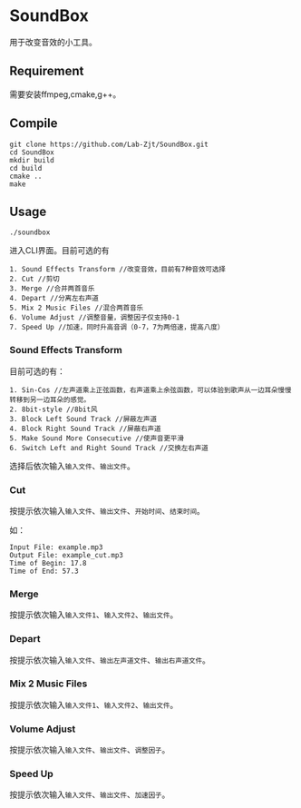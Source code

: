# SoundBox

用于改变音效的小工具。

## Requirement

需要安装ffmpeg,cmake,g++。

## Compile

```
git clone https://github.com/Lab-Zjt/SoundBox.git
cd SoundBox
mkdir build
cd build
cmake ..
make
```

## Usage

`./soundbox`

进入CLI界面。目前可选的有

```
1. Sound Effects Transform //改变音效，目前有7种音效可选择
2. Cut //剪切
3. Merge //合并两首音乐
4. Depart //分离左右声道
5. Mix 2 Music Files //混合两首音乐
6. Volume Adjust //调整音量，调整因子仅支持0-1
7. Speed Up //加速，同时升高音调（0-7，7为两倍速，提高八度）
```

### Sound Effects Transform

目前可选的有：

```
1. Sin-Cos //左声道乘上正弦函数，右声道乘上余弦函数，可以体验到歌声从一边耳朵慢慢转移到另一边耳朵的感觉。
2. 8bit-style //8bit风
3. Block Left Sound Track //屏蔽左声道
4. Block Right Sound Track //屏蔽右声道
5. Make Sound More Consecutive //使声音更平滑
6. Switch Left and Right Sound Track //交换左右声道
```

选择后依次输入`输入文件`、`输出文件`。

### Cut

按提示依次输入`输入文件`、`输出文件`、`开始时间`、`结束时间`。

如：

```
Input File: example.mp3
Output File: example_cut.mp3
Time of Begin: 17.8
Time of End: 57.3
```

### Merge

按提示依次输入`输入文件1`、`输入文件2`、`输出文件`。

### Depart

按提示依次输入`输入文件`、`输出左声道文件`、`输出右声道文件`。

### Mix 2 Music Files

按提示依次输入`输入文件1`、`输入文件2`、`输出文件`。

### Volume Adjust

按提示依次输入`输入文件`、`输出文件`、`调整因子`。

### Speed Up

按提示依次输入`输入文件`、`输出文件`、`加速因子`。
